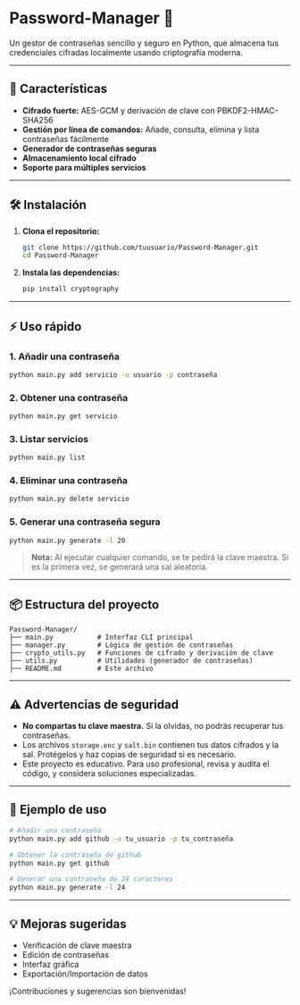 # Password-Manager 🔐

Un gestor de contraseñas sencillo y seguro en Python, que almacena tus credenciales cifradas localmente usando criptografía moderna.

---

## 🚀 Características
- **Cifrado fuerte:** AES-GCM y derivación de clave con PBKDF2-HMAC-SHA256
- **Gestión por línea de comandos:** Añade, consulta, elimina y lista contraseñas fácilmente
- **Generador de contraseñas seguras**
- **Almacenamiento local cifrado**
- **Soporte para múltiples servicios**

---

## 🛠️ Instalación

1. **Clona el repositorio:**
   ```bash
   git clone https://github.com/tuusuario/Password-Manager.git
   cd Password-Manager
   ```
2. **Instala las dependencias:**
   ```bash
   pip install cryptography
   ```

---

## ⚡ Uso rápido

### 1. Añadir una contraseña
```bash
python main.py add servicio -u usuario -p contraseña
```

### 2. Obtener una contraseña
```bash
python main.py get servicio
```

### 3. Listar servicios
```bash
python main.py list
```

### 4. Eliminar una contraseña
```bash
python main.py delete servicio
```

### 5. Generar una contraseña segura
```bash
python main.py generate -l 20
```

> **Nota:** Al ejecutar cualquier comando, se te pedirá la clave maestra. Si es la primera vez, se generará una sal aleatoria.

---

## 📦 Estructura del proyecto

```
Password-Manager/
├── main.py           # Interfaz CLI principal
├── manager.py        # Lógica de gestión de contraseñas
├── crypto_utils.py   # Funciones de cifrado y derivación de clave
├── utils.py          # Utilidades (generador de contraseñas)
├── README.md         # Este archivo
```

---

## ⚠️ Advertencias de seguridad
- **No compartas tu clave maestra.** Si la olvidas, no podrás recuperar tus contraseñas.
- Los archivos `storage.enc` y `salt.bin` contienen tus datos cifrados y la sal. Protégelos y haz copias de seguridad si es necesario.
- Este proyecto es educativo. Para uso profesional, revisa y audita el código, y considera soluciones especializadas.

---

## 📝 Ejemplo de uso

```bash
# Añadir una contraseña
python main.py add github -u tu_usuario -p tu_contraseña

# Obtener la contraseña de github
python main.py get github

# Generar una contraseña de 24 caracteres
python main.py generate -l 24
```

---

## 💡 Mejoras sugeridas
- Verificación de clave maestra
- Edición de contraseñas
- Interfaz gráfica
- Exportación/Importación de datos

¡Contribuciones y sugerencias son bienvenidas!